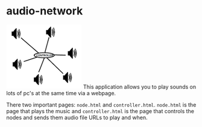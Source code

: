# audio-network
<img src="icon.png" width="200px"/>
This application allows you to play sounds on lots of pc's at the same time via a webpage.

There two important pages: `node.html` and `controller.html`. `node.html` is the page that plays the music and `controller.html` is the page that controls the nodes and sends them audio file URLs to play and when.
